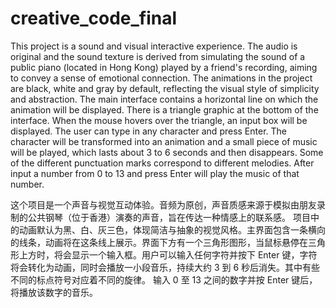 # creative_code_final
This project is a sound and visual interactive experience. The audio is original and the sound texture is derived from simulating the sound of a public piano (located in Hong Kong) played by a friend's recording, aiming to convey a sense of emotional connection.
The animations in the project are black, white and gray by default, reflecting the visual style of simplicity and abstraction. The main interface contains a horizontal line on which the animation will be displayed. There is a triangle graphic at the bottom of the interface. When the mouse hovers over the triangle, an input box will be displayed. The user can type in any character and press Enter. The character will be transformed into an animation and a small piece of music will be played, which lasts about 3 to 6 seconds and then disappears. Some of the different punctuation marks correspond to different melodies.
After input a number from 0 to 13 and press Enter will play the music of that number.

这个项目是一个声音与视觉互动体验。音频为原创，声音质感来源于模拟由朋友录制的公共钢琴（位于香港）演奏的声音，旨在传达一种情感上的联系感。
项目中的动画默认为黑、白、灰三色，体现简洁与抽象的视觉风格。主界面包含一条横向的线条，动画将在这条线上展示。界面下方有一个三角形图形，当鼠标悬停在三角形上方时，将会显示一个输入框。用户可以输入任何字符并按下 Enter 键，字符将会转化为动画，同时会播放一小段音乐，持续大约 3 到 6 秒后消失。其中有些不同的标点符号对应着不同的旋律。
输入 0 至 13 之间的数字并按 Enter 键后，将播放该数字的音乐。
